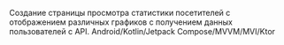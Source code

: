 Создание страницы просмотра статистики посетителей с отображением различных графиков c получением данных пользователей с API.
Android/Kotlin/Jetpack Compose/MVVM/MVI/Ktor

